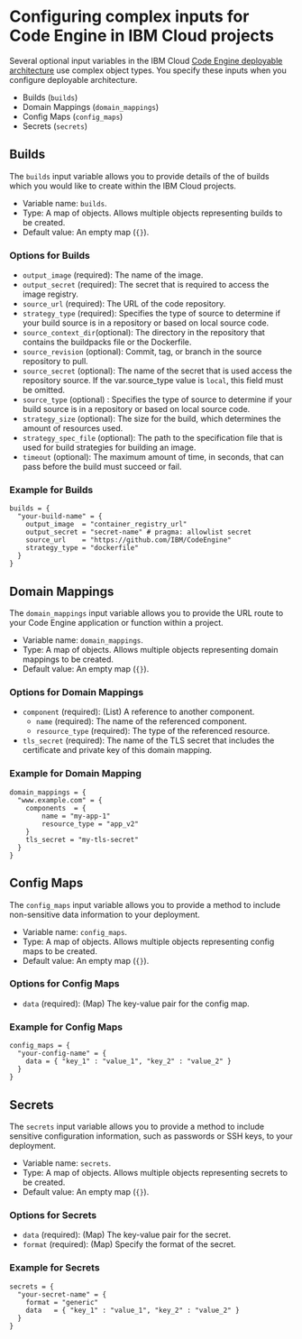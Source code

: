 # Configuring complex inputs for Code Engine in IBM Cloud projects

Several optional input variables in the IBM Cloud [Code Engine deployable architecture](https://cloud.ibm.com/catalog#deployable_architecture) use complex object types. You specify these inputs when you configure deployable architecture.

* Builds (`builds`)
* Domain Mappings (`domain_mappings`)
* Config Maps (`config_maps`)
* Secrets (`secrets`)

## Builds <a name="builds"></a>

The `builds` input variable allows you to provide details of the of builds which you would like to create within the IBM Cloud projects.

- Variable name: `builds`.
- Type: A map of objects. Allows multiple objects representing builds to be created.
- Default value: An empty map (`{}`).

### Options for Builds

  - `output_image` (required): The name of the image.
  - `output_secret` (required): The secret that is required to access the image registry.
  - `source_url` (required): The URL of the code repository.
  - `strategy_type` (required): Specifies the type of source to determine if your build source is in a repository or based on local source code.
  - `source_context_dir`(optional): The directory in the repository that contains the buildpacks file or the Dockerfile.
  - `source_revision` (optional): Commit, tag, or branch in the source repository to pull.
  - `source_secret` (optional): The name of the secret that is used access the repository source. If the var.source_type value is `local`, this field must be omitted.
  - `source_type` (optional) : Specifies the type of source to determine if your build source is in a repository or based on local source code.
  - `strategy_size` (optional): The size for the build, which determines the amount of resources used.
  - `strategy_spec_file` (optional): The path to the specification file that is used for build strategies for building an image.
  - `timeout` (optional): The maximum amount of time, in seconds, that can pass before the build must succeed or fail.

### Example for Builds

```hcl
builds = {
  "your-build-name" = {
    output_image  = "container_registry_url"
    output_secret = "secret-name" # pragma: allowlist secret
    source_url    = "https://github.com/IBM/CodeEngine"
    strategy_type = "dockerfile"
  }
}
```


## Domain Mappings <a name="domain_mappings"></a>

The `domain_mappings` input variable allows you to provide the URL route to your Code Engine application or function within a project.

- Variable name: `domain_mappings`.
- Type: A map of objects. Allows multiple objects representing domain mappings to be created.
- Default value: An empty map (`{}`).

### Options for Domain Mappings

  - `component` (required): (List) A reference to another component.
  	- `name` (required): The name of the referenced component.
  	- `resource_type` (required): The type of the referenced resource.
  - `tls_secret` (required): The name of the TLS secret that includes the certificate and private key of this domain mapping.
  
### Example for Domain Mapping

```hcl
domain_mappings = {
  "www.example.com" = {
    components  = {
        name = "my-app-1"
        resource_type = "app_v2"
    }
    tls_secret = "my-tls-secret"
  }
}
```


## Config Maps <a name="config_maps"></a>

The `config_maps` input variable allows you to provide a method to include non-sensitive data information to your deployment.

- Variable name: `config_maps`.
- Type: A map of objects. Allows multiple objects representing config maps to be created.
- Default value: An empty map (`{}`).

### Options for Config Maps

  - `data` (required): (Map) The key-value pair for the config map.
  
### Example for Config Maps

```hcl
config_maps = {
  "your-config-name" = {
    data = { "key_1" : "value_1", "key_2" : "value_2" }
  }
}
```


## Secrets <a name="secrets"></a>

The `secrets` input variable allows you to provide a method to include sensitive configuration information, such as passwords or SSH keys, to your deployment.

- Variable name: `secrets`.
- Type: A map of objects. Allows multiple objects representing secrets to be created.
- Default value: An empty map (`{}`).

### Options for Secrets

 - `data` (required): (Map) The key-value pair for the secret.
 - `format` (required): (Map) Specify the format of the secret.
  

### Example for Secrets

```hcl
secrets = {
  "your-secret-name" = {
    format = "generic"
    data   = { "key_1" : "value_1", "key_2" : "value_2" }
  }
}
```